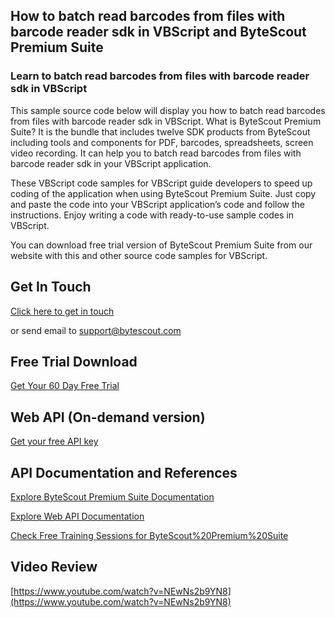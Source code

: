 ## How to batch read barcodes from files with barcode reader sdk in VBScript and ByteScout Premium Suite

### Learn to batch read barcodes from files with barcode reader sdk in VBScript

This sample source code below will display you how to batch read barcodes from files with barcode reader sdk in VBScript. What is ByteScout Premium Suite? It is the bundle that includes twelve SDK products from ByteScout including tools and components for PDF, barcodes, spreadsheets, screen video recording. It can help you to batch read barcodes from files with barcode reader sdk in your VBScript application.

 These VBScript code samples for VBScript guide developers to speed up coding of the application when using ByteScout Premium Suite. Just copy and paste the code into your VBScript application’s code and follow the instructions. Enjoy writing a code with ready-to-use sample codes in VBScript.

You can download free trial version of ByteScout Premium Suite from our website with this and other source code samples for VBScript.

## Get In Touch

[Click here to get in touch](https://bytescout.zendesk.com/hc/en-us/requests/new?subject=ByteScout%20Premium%20Suite%20Question)

or send email to [support@bytescout.com](mailto:support@bytescout.com?subject=ByteScout%20Premium%20Suite%20Question) 

## Free Trial Download

[Get Your 60 Day Free Trial](https://bytescout.com/download/web-installer?utm_source=github-readme)

## Web API (On-demand version)

[Get your free API key](https://pdf.co/documentation/api?utm_source=github-readme)

## API Documentation and References

[Explore ByteScout Premium Suite Documentation](https://bytescout.com/documentation/index.html?utm_source=github-readme)

[Explore Web API Documentation](https://pdf.co/documentation/api?utm_source=github-readme)

[Check Free Training Sessions for ByteScout%20Premium%20Suite](https://academy.bytescout.com/)

## Video Review

[https://www.youtube.com/watch?v=NEwNs2b9YN8](https://www.youtube.com/watch?v=NEwNs2b9YN8)